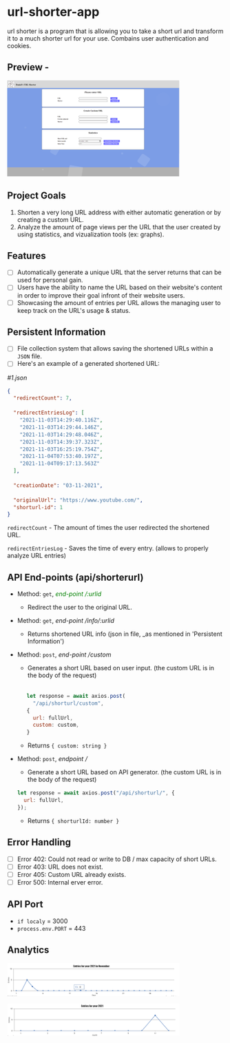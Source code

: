 # url-shorter-app

url shorter is a program that is allowing you to take a short url and transform it to a much shorter url for your use. 
Combains user authentication and cookies.

## Preview - <image>

![exe](./ImagesREADME/shortUrl.png)

## Project Goals

1. Shorten a very long URL address with either automatic generation or by creating a custom URL.
2. Analyze the amount of page views per the URL that the user created by using statistics, and vizualization tools (ex: graphs).

## Features

- [ ] Automatically generate a unique URL that the server returns that can be used for personal gain.
- [ ] Users have the ability to name the URL based on their website's content in order to improve their goal infront of their website users.
- [ ] Showcasing the amount of entries per URL allows the managing user to keep track on the URL's usage & status.

## Persistent Information

- [ ] File collection system that allows saving the shortened URLs within a `JSON` file.
- [ ] Here's an example of a generated shortened URL:

_#1.json_

```json
{
  "redirectCount": 7,

  "redirectEntriesLog": [
    "2021-11-03T14:29:40.116Z",
    "2021-11-03T14:29:44.146Z",
    "2021-11-03T14:29:48.046Z",
    "2021-11-03T14:39:37.323Z",
    "2021-11-03T16:25:19.754Z",
    "2021-11-04T07:53:40.197Z",
    "2021-11-04T09:17:13.563Z"
  ],

  "creationDate": "03-11-2021",

  "originalUrl": "https://www.youtube.com/",
  "shorturl-id": 1
}
```

`redirectCount` - The amount of times the user redirected the shortened URL.

`redirectEntriesLog` - Saves the time of every entry. (allows to properly analyze URL entries)

## API End-points (api/shorterurl)

- Method: `get`, <label style="color:green"> _end-point /:urlid_ </label>

  - Redirect the user to the original URL.

- Method: `get`, _end-point /info/:urlid_
  - Returns shortened URL info (json in file, \_as mentioned in 'Persistent Information')
- Method: `post`, _end-point /custom_

  - Generates a short URL based on user input. (the custom URL is in the body of the request)

  ```js

     let response = await axios.post(
       "/api/shorturl/custom",
     {
       url: fullUrl,
       custom: custom,
     }
  ```

  - Returns `{ custom: string }`

- Method: `post`, _endpoint /_

  - Generate a short URL based on API generator. (the custom URL is in the body of the request)

  ```js
  let response = await axios.post("/api/shorturl/", {
    url: fullUrl,
  });
  ```

  - Returns `{ shorturlId: number }`

## Error Handling

- [ ] Error 402: Could not read or write to DB / max capacity of short URLs.
- [ ] Error 403: URL does not exist.
- [ ] Error 405: Custom URL already exists.
- [ ] Error 500: Internal erver error.

## API Port

- `if localy` = 3000
- `process.env.PORT` = 443

## Analytics

![exe](./ImagesREADME/canvasMonth.png)

![exe](./ImagesREADME/canvaYear.png)


